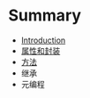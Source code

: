 # Summary

* [Introduction](README.md)
* [属性和封装](shu-xing-he-feng-zhuang.md)
* [方法](fang-fa-he-ji-cheng.md)
* 继承
* 元编程

